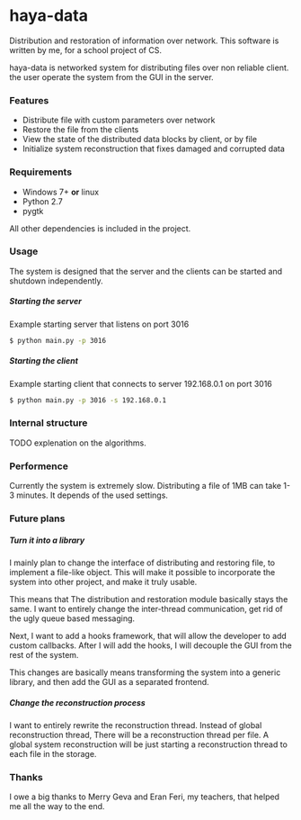 # haya-data
Distribution and restoration of information over network.
This software is written by me, for a school project of CS.

haya-data is networked system for distributing files over non reliable client.
the user operate the system from the GUI in the server.

### Features
  * Distribute file with custom parameters over network
  * Restore the file from the clients
  * View the state of the distributed data blocks by client, or by file
  * Initialize system reconstruction that fixes damaged and corrupted data

### Requirements
  * Windows 7+ **or** linux
  * Python 2.7
  * pygtk

All other dependencies is included in the project.

### Usage
The system is designed that the server and the clients can be started and shutdown independently.

##### Starting the server
Example starting server that listens on port 3016
```sh
$ python main.py -p 3016
```

##### Starting the client
Example starting client that connects to server 192.168.0.1 on port 3016
```sh
$ python main.py -p 3016 -s 192.168.0.1
```

### Internal structure
TODO explenation on the algorithms.

### Performence
Currently the system is extremely slow. Distributing a file of 1MB can take 1-3 minutes.
It depends of the used settings.

### Future plans
##### Turn it into a library
I mainly plan to change the interface of distributing and restoring file,
to implement a file-like object. This will make it possible to incorporate
the system into other project, and make it truly usable.

This means that The distribution and restoration module basically stays the same.
I want to entirely change the inter-thread communication, get rid of the ugly
queue based messaging.

Next, I want to add a hooks framework, that will allow the developer to add custom callbacks.
After I will add the hooks, I will decouple the GUI from the rest of the system.

This changes are basically means transforming the system into a generic library,
and then add the GUI as a separated frontend.

##### Change the reconstruction process
I want to entirely rewrite the reconstruction thread. Instead of global reconstruction thread,
There will be a reconstruction thread per file. A global system reconstruction will be just
starting a reconstruction thread to each file in the storage.

### Thanks
I owe a big thanks to Merry Geva and Eran Feri, my teachers, that helped me all the way to the end.
